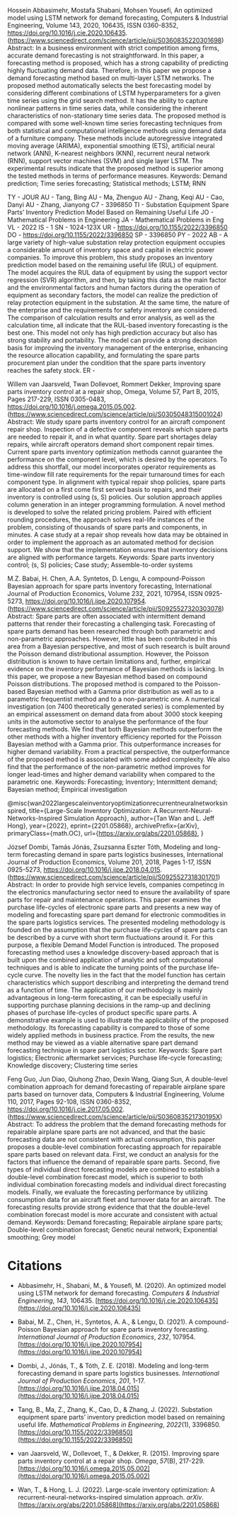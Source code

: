Hossein Abbasimehr, Mostafa Shabani, Mohsen Yousefi,
An optimized model using LSTM network for demand forecasting,
Computers & Industrial Engineering,
Volume 143,
2020,
106435,
ISSN 0360-8352,
https://doi.org/10.1016/j.cie.2020.106435.
(https://www.sciencedirect.com/science/article/pii/S0360835220301698)
Abstract: In a business environment with strict competition among firms, accurate demand forecasting is not straightforward. In this paper, a forecasting method is proposed, which has a strong capability of predicting highly fluctuating demand data. Therefore, in this paper we propose a demand forecasting method based on multi-layer LSTM networks. The proposed method automatically selects the best forecasting model by considering different combinations of LSTM hyperparameters for a given time series using the grid search method. It has the ability to capture nonlinear patterns in time series data, while considering the inherent characteristics of non-stationary time series data. The proposed method is compared with some well-known time series forecasting techniques from both statistical and computational intelligence methods using demand data of a furniture company. These methods include autoregressive integrated moving average (ARIMA), exponential smoothing (ETS), artificial neural network (ANN), K-nearest neighbors (KNN), recurrent neural network (RNN), support vector machines (SVM) and single layer LSTM. The experimental results indicate that the proposed method is superior among the tested methods in terms of performance measures.
Keywords: Demand prediction; Time series forecasting; Statistical methods; LSTM; RNN




TY  - JOUR
AU  - Tang, Bing
AU  - Ma, Zhenguo
AU  - Zhang, Keqi
AU  - Cao, Danyi
AU  - Zhang, Jianyong
C7  - 3396850
TI  - Substation Equipment Spare Parts’ Inventory Prediction Model Based on Remaining Useful Life
JO  - Mathematical Problems in Engineering
JA  - Mathematical Problems in Eng
VL  - 2022
IS  - 1
SN  - 1024-123X
UR  - https://doi.org/10.1155/2022/3396850
DO  - https://doi.org/10.1155/2022/3396850
SP  - 3396850
PY  - 2022
AB  - A large variety of high-value substation relay protection equipment occupies a considerable amount of inventory space and capital in electric power companies. To improve this problem, this study proposes an inventory prediction model based on the remaining useful life (RUL) of equipment. The model acquires the RUL data of equipment by using the support vector regression (SVR) algorithm, and then, by taking this data as the main factor and the environmental factors and human factors during the operation of equipment as secondary factors, the model can realize the prediction of relay protection equipment in the substation. At the same time, the nature of the enterprise and the requirements for safety inventory are considered. The comparison of calculation results and error analysis, as well as the calculation time, all indicate that the RUL-based inventory forecasting is the best one. This model not only has high prediction accuracy but also has strong stability and portability. The model can provide a strong decision basis for improving the inventory management of the enterprise, enhancing the resource allocation capability, and formulating the spare parts procurement plan under the condition that the spare parts inventory reaches the safety stock.
ER  - 




Willem van Jaarsveld, Twan Dollevoet, Rommert Dekker,
Improving spare parts inventory control at a repair shop,
Omega,
Volume 57, Part B,
2015,
Pages 217-229,
ISSN 0305-0483,
https://doi.org/10.1016/j.omega.2015.05.002.
(https://www.sciencedirect.com/science/article/pii/S0305048315001024)
Abstract: We study spare parts inventory control for an aircraft component repair shop. Inspection of a defective component reveals which spare parts are needed to repair it, and in what quantity. Spare part shortages delay repairs, while aircraft operators demand short component repair times. Current spare parts inventory optimization methods cannot guarantee the performance on the component level, which is desired by the operators. To address this shortfall, our model incorporates operator requirements as time-window fill rate requirements for the repair turnaround times for each component type. In alignment with typical repair shop policies, spare parts are allocated on a first come first served basis to repairs, and their inventory is controlled using (s, S) policies. Our solution approach applies column generation in an integer programming formulation. A novel method is developed to solve the related pricing problem. Paired with efficient rounding procedures, the approach solves real-life instances of the problem, consisting of thousands of spare parts and components, in minutes. A case study at a repair shop reveals how data may be obtained in order to implement the approach as an automated method for decision support. We show that the implementation ensures that inventory decisions are aligned with performance targets.
Keywords: Spare parts inventory control; (s, S) policies; Case study; Assemble-to-order systems



M.Z. Babai, H. Chen, A.A. Syntetos, D. Lengu,
A compound-Poisson Bayesian approach for spare parts inventory forecasting,
International Journal of Production Economics,
Volume 232,
2021,
107954,
ISSN 0925-5273,
https://doi.org/10.1016/j.ijpe.2020.107954.
(https://www.sciencedirect.com/science/article/pii/S0925527320303078)
Abstract: Spare parts are often associated with intermittent demand patterns that render their forecasting a challenging task. Forecasting of spare parts demand has been researched through both parametric and non-parametric approaches. However, little has been contributed in this area from a Bayesian perspective, and most of such research is built around the Poisson demand distributional assumption. However, the Poisson distribution is known to have certain limitations and, further, empirical evidence on the inventory performance of Bayesian methods is lacking. In this paper, we propose a new Bayesian method based on compound Poisson distributions. The proposed method is compared to the Poisson-based Bayesian method with a Gamma prior distribution as well as to a parametric frequentist method and to a non-parametric one. A numerical investigation (on 7400 theoretically generated series) is complemented by an empirical assessment on demand data from about 3000 stock keeping units in the automotive sector to analyse the performance of the four forecasting methods. We find that both Bayesian methods outperform the other methods with a higher inventory efficiency reported for the Poisson Bayesian method with a Gamma prior. This outperformance increases for higher demand variability. From a practical perspective, the outperformance of the proposed method is associated with some added complexity. We also find that the performance of the non-parametric method improves for longer lead-times and higher demand variability when compared to the parametric one.
Keywords: Forecasting; Inventory; Intermittent demand; Bayesian method; Empirical investigation



@misc{wan2022largescaleinventoryoptimizationrecurrentneuralnetworksinspired,
      title={Large-Scale Inventory Optimization: A Recurrent-Neural-Networks-Inspired Simulation Approach}, 
      author={Tan Wan and L. Jeff Hong},
      year={2022},
      eprint={2201.05868},
      archivePrefix={arXiv},
      primaryClass={math.OC},
      url={https://arxiv.org/abs/2201.05868}, 
}



József Dombi, Tamás Jónás, Zsuzsanna Eszter Tóth,
Modeling and long-term forecasting demand in spare parts logistics businesses,
International Journal of Production Economics,
Volume 201,
2018,
Pages 1-17,
ISSN 0925-5273,
https://doi.org/10.1016/j.ijpe.2018.04.015.
(https://www.sciencedirect.com/science/article/pii/S0925527318301701)
Abstract: In order to provide high service levels, companies competincg in the electronics manufacturing sector need to ensure the availability of spare parts for repair and maintenance operations. This paper examines the purchase life-cycles of electronic spare parts and presents a new way of modeling and forecasting spare part demand for electronic commodities in the spare parts logistics services. The presented modeling methodology is founded on the assumption that the purchase life-cycles of spare parts can be described by a curve with short term fluctuations around it. For this purpose, a flexible Demand Model Function is introduced. The proposed forecasting method uses a knowledge discovery-based approach that is built upon the combined application of analytic and soft computational techniques and is able to indicate the turning points of the purchase life-cycle curve. The novelty lies in the fact that the model function has certain characteristics which support describing and interpreting the demand trend as a function of time. The application of our methodology is mainly advantageous in long-term forecasting, it can be especially useful in supporting purchase planning decisions in the ramp-up and declining phases of purchase life-cycles of product specific spare parts. A demonstrative example is used to illustrate the applicability of the proposed methodology. Its forecasting capability is compared to those of some widely applied methods in business practice. From the results, the new method may be viewed as a viable alternative spare part demand forecasting technique in spare part logistics sector.
Keywords: Spare part logistics; Electronic aftermarket services; Purchase life-cycle forecasting; Knowledge discovery; Clustering time series




Feng Guo, Jun Diao, Qiuhong Zhao, Dexin Wang, Qiang Sun,
A double-level combination approach for demand forecasting of repairable airplane spare parts based on turnover data,
Computers & Industrial Engineering,
Volume 110,
2017,
Pages 92-108,
ISSN 0360-8352,
https://doi.org/10.1016/j.cie.2017.05.002.
(https://www.sciencedirect.com/science/article/pii/S036083521730195X)
Abstract: To address the problem that the demand forecasting methods for repairable airplane spare parts are not advanced, and that the basic forecasting data are not consistent with actual consumption, this paper proposes a double-level combination forecasting approach for repairable spare parts based on relevant data. First, we conduct an analysis for the factors that influence the demand of repairable spare parts. Second, five types of individual direct forecasting models are combined to establish a double-level combination forecast model, which is superior to both individual combination forecasting models and individual direct forecasting models. Finally, we evaluate the forecasting performance by utilizing consumption data for an aircraft fleet and turnover data for an aircraft. The forecasting results provide strong evidence that that the double-level combination forecast model is more accurate and consistent with actual demand.
Keywords: Demand forecasting; Repairable airplane spare parts; Double-level combination forecast; Genetic neural network; Exponential smoothing; Grey model



# Citations 

- Abbasimehr, H., Shabani, M., & Yousefi, M. (2020). An optimized model using LSTM network for demand forecasting. _Computers & Industrial Engineering_, _143_, 106435. [https://doi.org/10.1016/j.cie.2020.106435](https://doi.org/10.1016/j.cie.2020.106435)
    
- Babai, M. Z., Chen, H., Syntetos, A. A., & Lengu, D. (2021). A compound-Poisson Bayesian approach for spare parts inventory forecasting. _International Journal of Production Economics_, _232_, 107954. [https://doi.org/10.1016/j.ijpe.2020.107954](https://doi.org/10.1016/j.ijpe.2020.107954)
    
- Dombi, J., Jónás, T., & Tóth, Z. E. (2018). Modeling and long-term forecasting demand in spare parts logistics businesses. _International Journal of Production Economics_, _201_, 1-17. [https://doi.org/10.1016/j.ijpe.2018.04.015](https://doi.org/10.1016/j.ijpe.2018.04.015)
    
- Tang, B., Ma, Z., Zhang, K., Cao, D., & Zhang, J. (2022). Substation equipment spare parts’ inventory prediction model based on remaining useful life. _Mathematical Problems in Engineering_, _2022_(1), 3396850. [https://doi.org/10.1155/2022/3396850](https://doi.org/10.1155/2022/3396850)
    
- van Jaarsveld, W., Dollevoet, T., & Dekker, R. (2015). Improving spare parts inventory control at a repair shop. _Omega_, _57_(B), 217-229. [https://doi.org/10.1016/j.omega.2015.05.002](https://doi.org/10.1016/j.omega.2015.05.002)
    
- Wan, T., & Hong, L. J. (2022). Large-scale inventory optimization: A recurrent-neural-networks-inspired simulation approach. _arXiv_. [https://arxiv.org/abs/2201.05868](https://arxiv.org/abs/2201.05868)